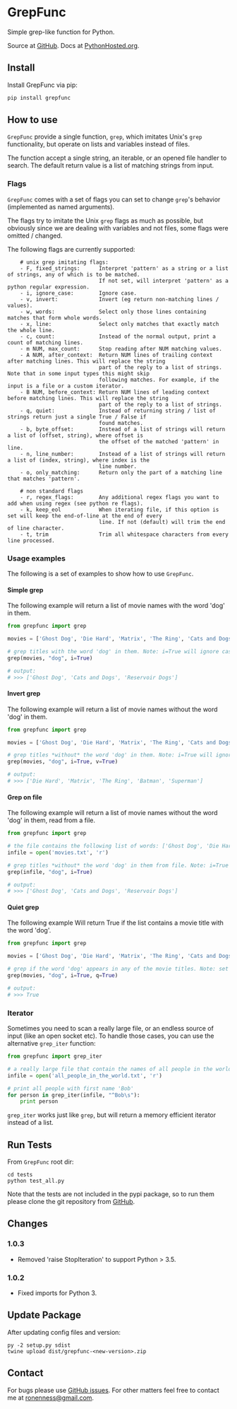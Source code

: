 # GrepFunc
Simple grep-like function for Python.

Source at [GitHub](https://github.com/RonenNess/grepfunc).
Docs at [PythonHosted.org](http://pythonhosted.org/grepfunc/).

## Install

Install GrepFunc via pip:

```python
pip install grepfunc
```

## How to use

```GrepFunc``` provide a single function, ```grep```, which imitates Unix's ```grep``` functionality, but operate on lists and variables instead of files.

The function accept a single string, an iterable, or an opened file handler to search. The default return value is a list of matching strings from input.

### Flags

```GrepFunc``` comes with a set of flags you can set to change ```grep```'s behavior (implemented as named arguments).

The flags try to imitate the Unix ```grep``` flags as much as possible, but obviously since we are dealing with variables and not files, some flags were omitted / changed.

The following flags are currently supported:

```
    # unix grep imitating flags:
    - F, fixed_strings:      Interpret 'pattern' as a string or a list of strings, any of which is to be matched.
                             If not set, will interpret 'pattern' as a python regular expression.
    - i, ignore_case:        Ignore case.
    - v, invert:             Invert (eg return non-matching lines / values).
    - w, words:              Select only those lines containing matches that form whole words.
    - x, line:               Select only matches that exactly match the whole line.
    - c, count:              Instead of the normal output, print a count of matching lines.
    - m NUM, max_count:      Stop reading after NUM matching values.
    - A NUM, after_context:  Return NUM lines of trailing context after matching lines. This will replace the string
                             part of the reply to a list of strings. Note that in some input types this might skip
                             following matches. For example, if the input is a file or a custom iterator.
    - B NUM, before_context: Return NUM lines of leading context before matching lines. This will replace the string
                             part of the reply to a list of strings.
    - q, quiet:              Instead of returning string / list of strings return just a single True / False if
                             found matches.
    - b, byte_offset:        Instead of a list of strings will return a list of (offset, string), where offset is
                             the offset of the matched 'pattern' in line.
    - n, line_number:        Instead of a list of strings will return a list of (index, string), where index is the
                             line number.
    - o, only_matching:      Return only the part of a matching line that matches 'pattern'.

    # non standard flags
    - r, regex_flags:        Any additional regex flags you want to add when using regex (see python re flags).
    - k, keep_eol            When iterating file, if this option is set will keep the end-of-line at the end of every
                             line. If not (default) will trim the end of line character.
    - t, trim                Trim all whitespace characters from every line processed.

```

### Usage examples

The following is a set of examples to show how to use ```GrepFunc```.

#### Simple grep

The following example will return a list of movie names with the word 'dog' in them.

```python
from grepfunc import grep

movies = ['Ghost Dog', 'Die Hard', 'Matrix', 'The Ring', 'Cats and Dogs', 'Batman', 'Superman', 'Reservoir Dogs']

# grep titles with the word 'dog' in them. Note: i=True will ignore case.
grep(movies, "dog", i=True)

# output:
# >>> ['Ghost Dog', 'Cats and Dogs', 'Reservoir Dogs']
```

#### Invert grep

The following example will return a list of movie names without the word 'dog' in them.

```python
from grepfunc import grep

movies = ['Ghost Dog', 'Die Hard', 'Matrix', 'The Ring', 'Cats and Dogs', 'Batman', 'Superman', 'Reservoir Dogs']

# grep titles *without* the word 'dog' in them. Note: i=True will ignore case.
grep(movies, "dog", i=True, v=True)

# output:
# >>> ['Die Hard', 'Matrix', 'The Ring', 'Batman', 'Superman']
```

#### Grep on file

The following example will return a list of movie names without the word 'dog' in them, read from a file.

```python
from grepfunc import grep

# the file contains the following list of words: ['Ghost Dog', 'Die Hard', 'Matrix', 'The Ring', 'Cats and Dogs', 'Batman', 'Superman', 'Reservoir Dogs']
infile = open('movies.txt', 'r')

# grep titles *without* the word 'dog' in them from file. Note: i=True will ignore case.
grep(infile, "dog", i=True)

# output:
# >>> ['Ghost Dog', 'Cats and Dogs', 'Reservoir Dogs']
```

#### Quiet grep

The following example Will return True if the list contains a movie title with the word 'dog'.

```python
from grepfunc import grep

movies = ['Ghost Dog', 'Die Hard', 'Matrix', 'The Ring', 'Cats and Dogs', 'Batman', 'Superman', 'Reservoir Dogs']

# grep if the word 'dog' appears in any of the movie titles. Note: set i=True to ignore case.
grep(movies, "dog", i=True, q=True)

# output:
# >>> True
```

### Iterator

Sometimes you need to scan a really large file, or an endless source of input (like an open socket etc). To handle those cases, you can use the alternative ```grep_iter``` function:

```python
from grepfunc import grep_iter

# a really large file that contain the names of all people in the world
infile = open('all_people_in_the_world.txt', 'r')

# print all people with first name 'Bob'
for person in grep_iter(infile, "^Bob\s"):
    print person
```

```grep_iter``` works just like ```grep```, but will return a memory efficient iterator instead of a list.

## Run Tests

From ```GrepFunc``` root dir:

```shell
cd tests
python test_all.py
```

Note that the tests are not included in the pypi package, so to run them please clone the git repository from [GitHub](https://github.com/RonenNess/grepfunc).

## Changes

### 1.0.3

- Removed 'raise StopIteration' to support Python > 3.5.

### 1.0.2

- Fixed imports for Python 3.

## Update Package

After updating config files and version:

```
py -2 setup.py sdist
twine upload dist/grepfunc-<new-version>.zip
```

## Contact

For bugs please use [GitHub issues](https://github.com/RonenNess/grepfunc/issues).
For other matters feel free to contact me at ronenness@gmail.com.

